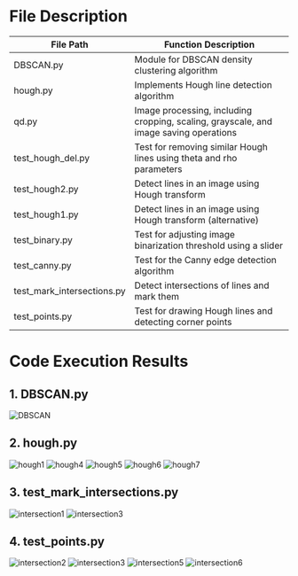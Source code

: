 # File Description
| File Path                | Function Description                               |
| ------------------------ | -------------------------------------------------- |
| DBSCAN.py                | Module for DBSCAN density clustering algorithm    |
| hough.py                 | Implements Hough line detection algorithm          |
| qd.py                    | Image processing, including cropping, scaling, grayscale, and image saving operations |
| test_hough_del.py        | Test for removing similar Hough lines using theta and rho parameters |
| test_hough2.py           | Detect lines in an image using Hough transform     |
| test_hough1.py           | Detect lines in an image using Hough transform (alternative) |
| test_binary.py           | Test for adjusting image binarization threshold using a slider |
| test_canny.py            | Test for the Canny edge detection algorithm        |
| test_mark_intersections.py | Detect intersections of lines and mark them      |
| test_points.py           | Test for drawing Hough lines and detecting corner points |


<!-- Add code execution result images below: -->

# Code Execution Results

## 1. DBSCAN.py

![DBSCAN](result_img/DBSCAN.png)

## 2. hough.py

![hough1](result_img/hough1.png)
![hough4](result_img/hough4.png)
![hough5](result_img/hough5.png)
![hough6](result_img/hough6.png)
![hough7](result_img/hough7.png)

## 3. test_mark_intersections.py

![intersection1](result_img/intersection1.png)
![intersection3](result_img/intersection3.png)

## 4. test_points.py
![intersection2](result_img/point2.png)
![intersection3](result_img/point3.png)
![intersection5](result_img/point5.png)
![intersection6](result_img/point6.png)